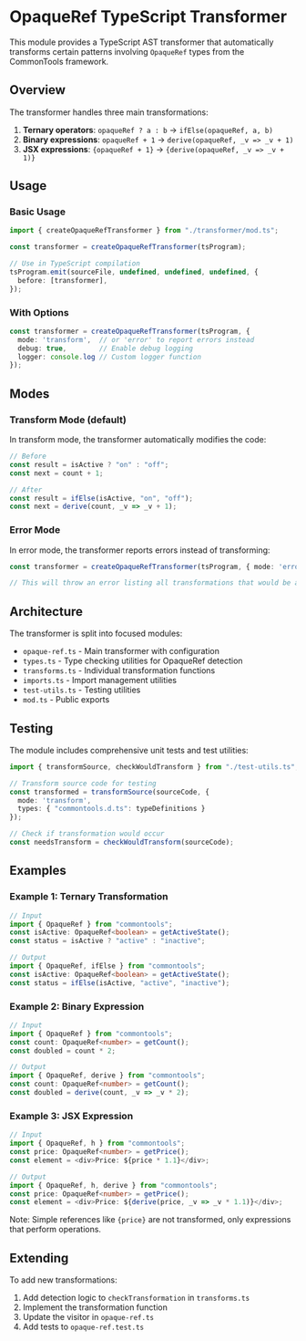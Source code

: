 # OpaqueRef TypeScript Transformer

This module provides a TypeScript AST transformer that automatically transforms certain patterns involving `OpaqueRef` types from the CommonTools framework.

## Overview

The transformer handles three main transformations:

1. **Ternary operators**: `opaqueRef ? a : b` → `ifElse(opaqueRef, a, b)`
2. **Binary expressions**: `opaqueRef + 1` → `derive(opaqueRef, _v => _v + 1)`
3. **JSX expressions**: `{opaqueRef + 1}` → `{derive(opaqueRef, _v => _v + 1)}`

## Usage

### Basic Usage

```typescript
import { createOpaqueRefTransformer } from "./transformer/mod.ts";

const transformer = createOpaqueRefTransformer(tsProgram);

// Use in TypeScript compilation
tsProgram.emit(sourceFile, undefined, undefined, undefined, {
  before: [transformer],
});
```

### With Options

```typescript
const transformer = createOpaqueRefTransformer(tsProgram, {
  mode: 'transform',  // or 'error' to report errors instead
  debug: true,        // Enable debug logging
  logger: console.log // Custom logger function
});
```

## Modes

### Transform Mode (default)

In transform mode, the transformer automatically modifies the code:

```typescript
// Before
const result = isActive ? "on" : "off";
const next = count + 1;

// After
const result = ifElse(isActive, "on", "off");
const next = derive(count, _v => _v + 1);
```

### Error Mode

In error mode, the transformer reports errors instead of transforming:

```typescript
const transformer = createOpaqueRefTransformer(tsProgram, { mode: 'error' });

// This will throw an error listing all transformations that would be applied
```

## Architecture

The transformer is split into focused modules:

- `opaque-ref.ts` - Main transformer with configuration
- `types.ts` - Type checking utilities for OpaqueRef detection
- `transforms.ts` - Individual transformation functions
- `imports.ts` - Import management utilities
- `test-utils.ts` - Testing utilities
- `mod.ts` - Public exports

## Testing

The module includes comprehensive unit tests and test utilities:

```typescript
import { transformSource, checkWouldTransform } from "./test-utils.ts";

// Transform source code for testing
const transformed = transformSource(sourceCode, { 
  mode: 'transform',
  types: { "commontools.d.ts": typeDefinitions }
});

// Check if transformation would occur
const needsTransform = checkWouldTransform(sourceCode);
```

## Examples

### Example 1: Ternary Transformation

```typescript
// Input
import { OpaqueRef } from "commontools";
const isActive: OpaqueRef<boolean> = getActiveState();
const status = isActive ? "active" : "inactive";

// Output
import { OpaqueRef, ifElse } from "commontools";
const isActive: OpaqueRef<boolean> = getActiveState();
const status = ifElse(isActive, "active", "inactive");
```

### Example 2: Binary Expression

```typescript
// Input
import { OpaqueRef } from "commontools";
const count: OpaqueRef<number> = getCount();
const doubled = count * 2;

// Output
import { OpaqueRef, derive } from "commontools";
const count: OpaqueRef<number> = getCount();
const doubled = derive(count, _v => _v * 2);
```

### Example 3: JSX Expression

```typescript
// Input
import { OpaqueRef, h } from "commontools";
const price: OpaqueRef<number> = getPrice();
const element = <div>Price: ${price * 1.1}</div>;

// Output
import { OpaqueRef, h, derive } from "commontools";
const price: OpaqueRef<number> = getPrice();
const element = <div>Price: ${derive(price, _v => _v * 1.1)}</div>;
```

Note: Simple references like `{price}` are not transformed, only expressions that perform operations.

## Extending

To add new transformations:

1. Add detection logic to `checkTransformation` in `transforms.ts`
2. Implement the transformation function
3. Update the visitor in `opaque-ref.ts`
4. Add tests to `opaque-ref.test.ts`